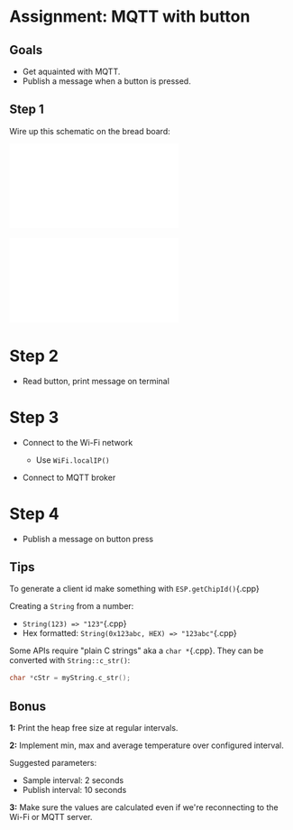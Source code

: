 # Assignment: MQTT with button

## Goals

* Get aquainted with MQTT.
* Publish a message when a button is pressed.

## Step 1

Wire up this schematic on the bread board:

![](schematic/mqtt-with-button_schem.pdf)

![](schematic/mqtt-with-button_bb.pdf)

# Step 2

* Read button, print message on terminal

# Step 3

* Connect to the Wi-Fi network
    * Use `WiFi.localIP()`

* Connect to MQTT broker

# Step 4

* Publish a message on button press

## Tips

To generate a client id make something with `ESP.getChipId()`{.cpp}

Creating a `String` from a number:

* `String(123) => "123"`{.cpp}
* Hex formatted: `String(0x123abc, HEX) => "123abc"`{.cpp}

Some APIs require "plain C strings" aka a `char *`{.cpp}. They can be converted with `String::c_str()`:

~~~.c++
char *cStr = myString.c_str();
~~~

## Bonus

**1:** Print the heap free size at regular intervals.

**2:** Implement min, max and average temperature over configured interval.

Suggested parameters:

* Sample interval: 2 seconds
* Publish interval: 10 seconds

**3:** Make sure the values are calculated even if we're reconnecting to the Wi-Fi or MQTT server.
